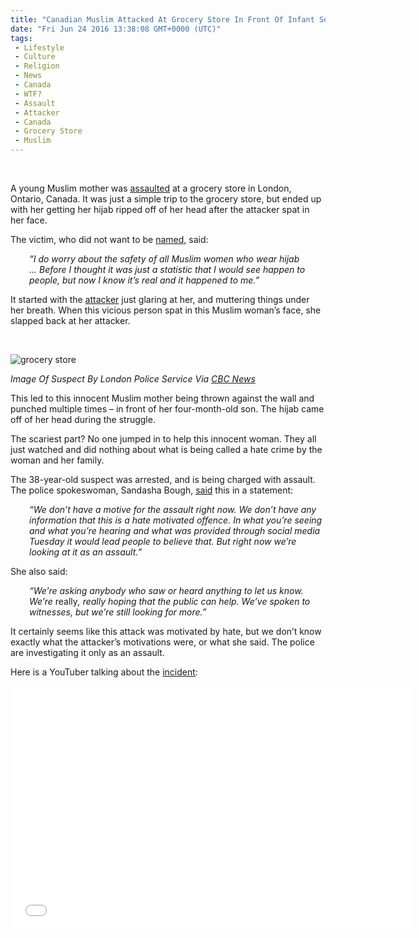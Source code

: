 ```yaml
---
title: "Canadian Muslim Attacked At Grocery Store In Front Of Infant Son, Crowd Does Nothing (VIDEO)"
date: "Fri Jun 24 2016 13:38:08 GMT+0000 (UTC)"
tags: 
 - Lifestyle
 - Culture
 - Religion
 - News
 - Canada
 - WTF?
 - Assault
 - Attacker
 - Canada
 - Grocery Store
 - Muslim
---
```

<p><!--OffDef--><br>
<!--Ads1--></p><p>A young Muslim mother was <a href="http://www.lfpress.com/2016/06/22/london-police-arrest-38-year-old-woman-after-grocery-store-attack-on-hijab-wearing-muslim-woman" onclick="__gaTracker(&apos;send&apos;, &apos;event&apos;, &apos;outbound-article&apos;, &apos;http://www.lfpress.com/2016/06/22/london-police-arrest-38-year-old-woman-after-grocery-store-attack-on-hijab-wearing-muslim-woman&apos;, &apos;assaulted&apos;);" target="_blank">assaulted</a> at a grocery store in London, Ontario, Canada. It was just a simple trip to the grocery store, but ended up with her getting her hijab ripped off of her head after the&#xA0;attacker spat in her face.</p><p>The victim, who did not want to be <a href="http://www.lfpress.com/2016/06/22/london-police-arrest-38-year-old-woman-after-grocery-store-attack-on-hijab-wearing-muslim-woman" onclick="__gaTracker(&apos;send&apos;, &apos;event&apos;, &apos;outbound-article&apos;, &apos;http://www.lfpress.com/2016/06/22/london-police-arrest-38-year-old-woman-after-grocery-store-attack-on-hijab-wearing-muslim-woman&apos;, &apos;named&apos;);" target="_blank">named</a>, said:</p><p style="padding-left: 30px;"><em>&#x201C;I do worry about the safety of all Muslim women who wear hijab &#x2026;&#xA0;</em><em>Before I thought it was just a statistic that I would see happen to people, but now I know it&#x2019;s real and it happened to me.&#x201D;</em></p><p>It started with the <a href="https://www.buzzfeed.com/ishmaeldaro/london-ontario-grocery-store-assault?bffbmain&amp;utm_term=.oxZwAPz0n#.ngaZXyaEb" onclick="__gaTracker(&apos;send&apos;, &apos;event&apos;, &apos;outbound-article&apos;, &apos;https://www.buzzfeed.com/ishmaeldaro/london-ontario-grocery-store-assault?bffbmain&amp;utm_term=.oxZwAPz0n#.ngaZXyaEb&apos;, &apos;attacker&apos;);" target="_blank">attacker</a> just glaring at her, and muttering things under her breath. When this vicious person spat in this Muslim woman&#x2019;s face, she slapped back at her&#xA0;attacker.</p><p>&#xA0;</p><div id="attachment_138921" style="width: 809px" class="wp-caption aligncenter"><img class="size-full wp-image-138921" src="//i0.wp.com/cdn.liberalamerica.org/wp-content/uploads/2016/06/muslim-attack-suspect1.jpg?resize=799%2C450" alt="grocery store" srcset="//i0.wp.com/cdn.liberalamerica.org/wp-content/uploads/2016/06/muslim-attack-suspect1.jpg?resize=799%2C450 799w, //i0.wp.com/cdn.liberalamerica.org/wp-content/uploads/2016/06/muslim-attack-suspect1.jpg?resize=799%2C450 64w, //i0.wp.com/cdn.liberalamerica.org/wp-content/uploads/2016/06/muslim-attack-suspect1.jpg?resize=799%2C450 350w, //i0.wp.com/cdn.liberalamerica.org/wp-content/uploads/2016/06/muslim-attack-suspect1.jpg?resize=799%2C450 768w, //i0.wp.com/cdn.liberalamerica.org/wp-content/uploads/2016/06/muslim-attack-suspect1.jpg?resize=799%2C450 600w, //i0.wp.com/cdn.liberalamerica.org/wp-content/uploads/2016/06/muslim-attack-suspect1.jpg?resize=799%2C450 795w" sizes="(max-width: 799px) 100vw, 799px" data-recalc-dims="1">
<p class="wp-caption-text"><em> Image Of Suspect By London Police Service Via <a href="http://www.cbc.ca/news/canada/windsor/london-police-arrest-superkmarket-attack-1.3647211" onclick="__gaTracker(&apos;send&apos;, &apos;event&apos;, &apos;outbound-article&apos;, &apos;http://www.cbc.ca/news/canada/windsor/london-police-arrest-superkmarket-attack-1.3647211&apos;, &apos;CBC News&apos;);">CBC News</a></em></p>
</div><p>This led to this innocent Muslim mother being thrown against the wall and punched multiple times &#x2013; in front of her four-month-old son. The hijab came off of her head during the struggle.</p><p>The scariest part? No one jumped in to help this innocent woman. They all just watched and did nothing about what is being called a hate crime by the woman and her family.</p><p>The 38-year-old suspect was arrested, and is being charged with assault. The police spokeswoman, Sandasha Bough, <a href="http://www.cbc.ca/news/canada/windsor/london-police-arrest-superkmarket-attack-1.3647211" onclick="__gaTracker(&apos;send&apos;, &apos;event&apos;, &apos;outbound-article&apos;, &apos;http://www.cbc.ca/news/canada/windsor/london-police-arrest-superkmarket-attack-1.3647211&apos;, &apos;said&apos;);" target="_blank">said</a> this in a&#xA0;statement:</p><p style="padding-left: 30px;"><em>&#x201C;We don&#x2019;t have a motive for the assault right now. We don&#x2019;t have any information that this is a hate motivated offence. In what you&#x2019;re seeing and what you&#x2019;re hearing and what was provided through social media Tuesday it would lead people to believe that. But right now we&#x2019;re looking at it as an assault.&#x201D;</em></p><p><!--Ads2--></p><p>She also said:</p><p style="padding-left: 30px;"><em>&#x201C;We&#x2019;re asking anybody who saw or heard anything to let us know. We&#x2019;re </em>really<em>, really hoping that the public can help. We&#x2019;ve spoken to witnesses, but we&#x2019;re still looking for more.&#x201D;</em></p><p>It certainly seems like this attack was motivated by hate, but we don&#x2019;t know exactly what the attacker&#x2019;s motivations were, or what she&#xA0;said. The police are investigating it only as an assault.</p><p>Here is a YouTuber talking about the <a href="https://youtu.be/CBHH3LnEpXg" onclick="__gaTracker(&apos;send&apos;, &apos;event&apos;, &apos;outbound-article&apos;, &apos;https://youtu.be/CBHH3LnEpXg&apos;, &apos;incident&apos;);">incident</a>:</p><p><span class="embed-youtube" style="text-align:center; display: block;"><iframe class="youtube-player" type="text/html" width="640" height="390" src="//www.youtube.com/embed/CBHH3LnEpXg?version=3&amp;rel=1&amp;fs=1&amp;autohide=2&amp;showsearch=0&amp;showinfo=1&amp;iv_load_policy=1&amp;wmode=transparent" allowfullscreen="true" style="border:0;"></iframe></span></p>